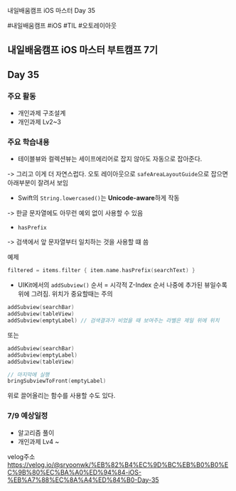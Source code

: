 내일배움캠프 iOS 마스터 Day 35

#내일배움캠프 #iOS #TIL #오토레이아웃

## 내일배움캠프 iOS 마스터 부트캠프 7기

## Day 35

### 주요 활동
- 개인과제 구조설계
- 개인과제 Lv2~3

### 주요 학습내용

- 테이블뷰와 컬렉션뷰는 세이프에리어로 잡지 않아도 자동으로 잡아준다.

-> 그리고 이게 더 자연스럽다. 오토 레이아웃으로 `safeAreaLayoutGuide`으로 잡으면 아래부분이 잘려서 보임

- Swift의 `String.lowercased()`는 **Unicode-aware**하게 작동

-> 한글 문자열에도 아무런 예외 없이 사용할 수 있음

- `hasPrefix`

-> 검색에서 앞 문자열부터 일치하는 것을 사용할 떄 씀

예제
```swift
filtered = items.filter { item.name.hasPrefix(searchText) }
```

- UIKit에서의 `addSubview()` 순서 = 시각적 Z-Index 순서
나중에 추가된 뷰일수록 위에 그려짐. 위치가 중요할때는 주의

```swift
addSubview(searchBar)
addSubview(tableView)
addSubview(emptyLabel) // 검색결과가 비었을 때 보여주는 라벨은 제일 위에 위치
```

또는

```swift
addSubview(searchBar)
addSubview(emptyLabel)
addSubview(tableView)

// 마지막에 실행
bringSubviewToFront(emptyLabel)
```
위로 끌어올리는 함수를 사용할 수도 있다.


### 7/9 예상일정
- 알고리즘 풀이
- 개인과제 Lv4 ~

velog주소   
https://velog.io/@sryoonwk/%EB%82%B4%EC%9D%BC%EB%B0%B0%EC%9B%80%EC%BA%A0%ED%94%84-iOS-%EB%A7%88%EC%8A%A4%ED%84%B0-Day-35